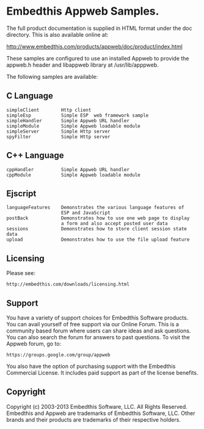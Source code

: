 Embedthis Appweb Samples.
===

The full product documentation is supplied in HTML format under the doc
directory. This is also available online at:

  http://www.embedthis.com/products/appweb/doc/product/index.html

These samples are configured to use an installed Appweb to provide the
appweb.h header and libappweb library at /usr/lib/apppweb.

The following samples are available:

C Language
---
    simpleClient        Http client
    simpleEsp           Simple ESP  web framework sample
    simpleHandler       Simple Appweb URL handler
    simpleModule        Simple Appweb loadable module
    simpleServer        Simple Http server
    spyFilter           Simple Http server

C++ Language
---
    cppHandler          Simple Appweb URL handler
    cppModule           Simple Appweb loadable module

Ejscript
---
    languageFeatures    Demonstrates the various language features of
                        ESP and JavaScript
    postBack            Demonstrates how to use one web page to display
                        a form and also accept posted user data
    sessions            Demonstrates how to store client session state data
    upload              Demonstrates how to use the file upload feature

Licensing
---

Please see: 

    http://embedthis.com/downloads/licensing.html


Support
---
You have a variety of support choices for Embedthis Software products. You can
avail yourself of free support via our Online Forum. This is a community based
forum where users can share ideas and ask questions. You can also search the
forum for answers to past questions. To visit the Appweb forum, go to:

    https://groups.google.com/group/appweb

You also have the option of purchasing support with the Embedthis Commercial
License. It includes paid support as part of the license benefits.


Copyright
---

Copyright (c) 2003-2013 Embedthis Software, LLC. All Rights Reserved.
Embedthis and Appweb are trademarks of Embedthis Software, LLC. Other 
brands and their products are trademarks of their respective holders.
